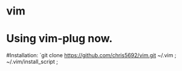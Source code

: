 # vim
# Using vim-plug now.

#Installation:
		`git clone https://github.com/chris5692/vim.git ~/.vim ; ~/.vim/install_script ;
